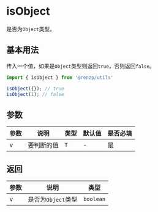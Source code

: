 # isObject

是否为`Object`类型。

## 基本用法

传入一个值，如果是`Object`类型则返回`true`，否则返回`false`。

```ts
import { isObject } from '@renzp/utils'

isObject({}); // true
isObject(1); // false
```

## 参数

| 参数 | 说明       | 类型 | 默认值 | 是否必填 |
| ---- | ---------- | ---- | ------ | -------- |
| v    | 要判断的值 | `T`  | -      | 是       |

## 返回

| 参数 | 说明               | 类型      |
| ---- | ------------------ | --------- |
| v    | 是否为`Object`类型 | `boolean` |
